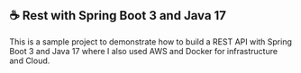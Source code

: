 ## ☕ Rest with Spring Boot 3 and Java 17

This is a sample project to demonstrate how to build a REST API with Spring Boot 3 and Java 17 where I also used AWS and Docker for infrastructure and Cloud.